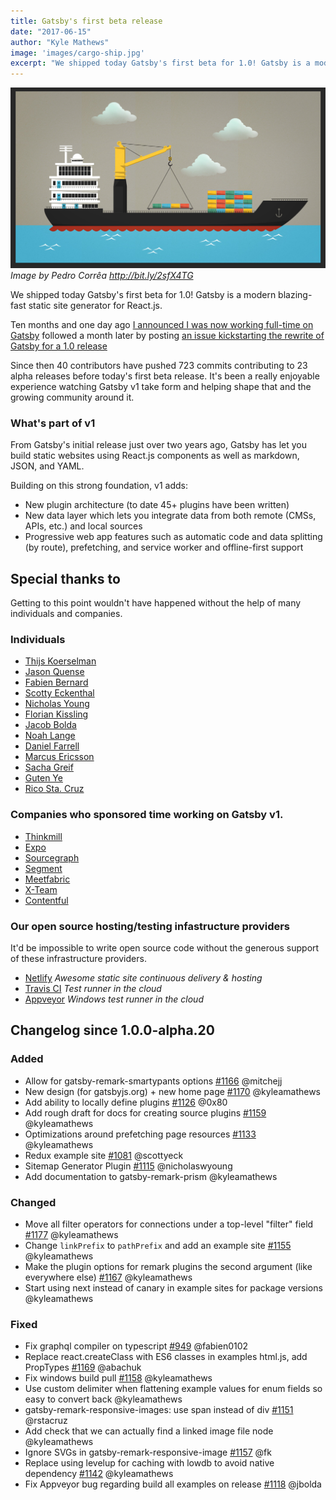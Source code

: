 ```yaml
---
title: Gatsby's first beta release
date: "2017-06-15"
author: "Kyle Mathews"
image: 'images/cargo-ship.jpg'
excerpt: "We shipped today Gatsby's first beta for 1.0! Gatsby is a modern blazing-fast static site generator for React.js..."
---
```


![Container ship loading containers](images/cargo-ship.jpg)*Image by Pedro Corrêa http://bit.ly/2sfX4TG*

We shipped today Gatsby's first beta for 1.0! Gatsby is a modern blazing-fast static
site generator for React.js.

Ten months and one day ago [I announced I was now working full-time on
Gatsby](https://www.bricolage.io/gatsby-open-source-work/) followed a month
later by posting [an issue kickstarting the rewrite of Gatsby for a 1.0
release](https://github.com/gatsbyjs/gatsby/issues/419)

Since then 40 contributors have pushed 723 commits contributing to 23 alpha releases
before today's first beta release. It's been a really enjoyable experience watching
Gatsby v1 take form and helping shape that and the growing community around it.

### What's part of v1

From Gatsby's initial release just over two years ago, Gatsby has let you build
static websites using React.js components as well as markdown, JSON,
and YAML.

Building on this strong foundation, v1 adds:

* New plugin architecture (to date 45+ plugins have been written)
* New data layer which lets you integrate data from both remote (CMSs, APIs, etc.) and local sources
* Progressive web app features such as automatic code and data splitting (by route), prefetching, and service worker and offline-first support

## Special thanks to

Getting to this point wouldn't have happened without the help of many individuals
and companies.

### Individuals
* [Thijs Koerselman](https://github.com/0x80)
* [Jason Quense](https://github.com/jquense)
* [Fabien Bernard](https://github.com/fabien0102)
* [Scotty Eckenthal](https://github.com/scottyeck)
* [Nicholas Young](https://github.com/nicholaswyoung)
* [Florian Kissling](https://github.com/fk)
* [Jacob Bolda](https://github.com/jbolda)
* [Noah Lange](https://github.com/noahlange)
* [Daniel Farrell](https://github.com/danielfarrell)
* [Marcus Ericsson](https://github.com/mericsson)
* [Sacha Greif](https://github.com/SachaG)
* [Guten Ye](https://github.com/gutenye)
* [Rico Sta. Cruz](https://github.com/rstacruz)

### Companies who sponsored time working on Gatsby v1.

* [Thinkmill](https://www.thinkmill.com.au/)
* [Expo](https://expo.io/)
* [Sourcegraph](https://about.sourcegraph.com/)
* [Segment](https://segment.com)
* [Meetfabric](https://meetfabric.com/)
* [X-Team](https://x-team.com/)
* [Contentful](https://www.contentful.com/)

### Our open source hosting/testing infastructure providers

It'd be impossible to write open source code without the generous support
of these infrastructure providers.

* [Netlify](https://www.netlify.com/) *Awesome static site continuous delivery & hosting*
* [Travis CI](https://travis-ci.org) *Test runner in the cloud*
* [Appveyor](https://www.appveyor.com/) *Windows test runner in the cloud*

## Changelog since 1.0.0-alpha.20

### Added
* Allow for gatsby-remark-smartypants options [#1166](https://github.com/gatsbyjs/gatsby/pull/1166) @mitchejj
* New design (for gatsbyjs.org) + new home page [#1170](https://github.com/gatsbyjs/gatsby/pull/1170) @kyleamathews
* Add ability to locally define plugins [#1126](https://github.com/gatsbyjs/gatsby/pull/1126) @0x80
* Add rough draft for docs for creating source plugins [#1159](https://github.com/gatsbyjs/gatsby/pull/1159) @kyleamathews
* Optimizations around prefetching page resources [#1133](https://github.com/gatsbyjs/gatsby/pull/1133) @kyleamathews
* Redux example site [#1081](https://github.com/gatsbyjs/gatsby/pull/1081) @scottyeck
* Sitemap Generator Plugin [#1115](https://github.com/gatsbyjs/gatsby/pull/1115) @nicholaswyoung
* Add documentation to gatsby-remark-prism @kyleamathews

### Changed
* Move all filter operators for connections under a top-level "filter" field [#1177](https://github.com/gatsbyjs/gatsby/pull/1177) @kyleamathews
* Change `linkPrefix` to `pathPrefix` and add an example site [#1155](https://github.com/gatsbyjs/gatsby/pull/1155) @kyleamathews
* Make the plugin options for remark plugins the second argument (like everywhere else) [#1167](https://github.com/gatsbyjs/gatsby/pull/1167) @kyleamathews
* Start using next instead of canary in example sites for package versions @kyleamathews

### Fixed
* Fix graphql compiler on typescript [#949](https://github.com/gatsbyjs/gatsby/pull/949) @fabien0102
* Replace react.createClass with ES6 classes in examples html.js, add PropTypes [#1169](https://github.com/gatsbyjs/gatsby/pull/1169) @abachuk
* Fix windows build pull [#1158](https://github.com/gatsbyjs/gatsby/pull/1158) @kyleamathews
* Use custom delimiter when flattening example values for enum fields so easy to convert back @kyleamathews
* gatsby-remark-responsive-images: use span instead of div [#1151](https://github.com/gatsbyjs/gatsby/pull/1151) @rstacruz
* Add check that we can actually find a linked image file node @kyleamathews
* Ignore SVGs in gatsby-remark-responsive-image [#1157](https://github.com/gatsbyjs/gatsby/pull/1157) @fk
* Replace using levelup for caching with lowdb to avoid native dependency [#1142](https://github.com/gatsbyjs/gatsby/pull/1142) @kyleamathews
* Fix Appveyor bug regarding build all examples on release [#1118](https://github.com/gatsbyjs/gatsby/pull/1118) @jbolda


